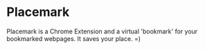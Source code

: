 Placemark
=========

Placemark is a Chrome Extension and a virtual 'bookmark' for your bookmarked webpages. It saves your place. =)